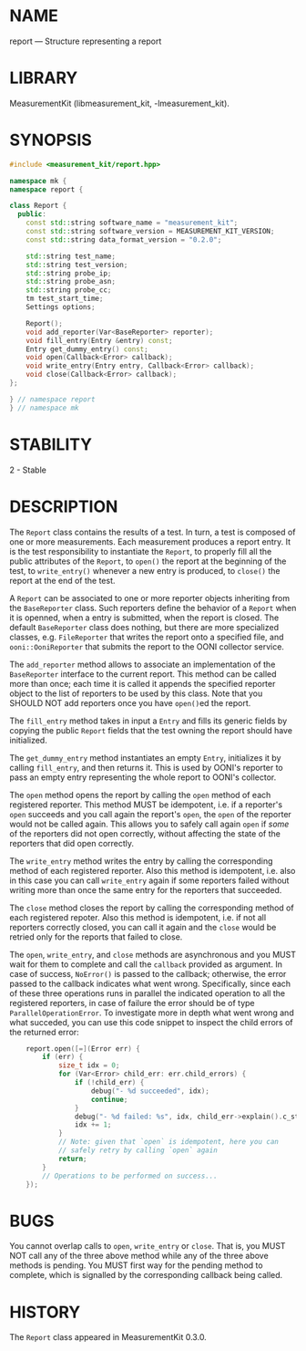 # NAME
report &mdash; Structure representing a report

# LIBRARY
MeasurementKit (libmeasurement_kit, -lmeasurement_kit).

# SYNOPSIS
```C++
#include <measurement_kit/report.hpp>

namespace mk {
namespace report {

class Report {
  public:
    const std::string software_name = "measurement_kit";
    const std::string software_version = MEASUREMENT_KIT_VERSION;
    const std::string data_format_version = "0.2.0";

    std::string test_name;
    std::string test_version;
    std::string probe_ip;
    std::string probe_asn;
    std::string probe_cc;
    tm test_start_time;
    Settings options;

    Report();
    void add_reporter(Var<BaseReporter> reporter);
    void fill_entry(Entry &entry) const;
    Entry get_dummy_entry() const;
    void open(Callback<Error> callback);
    void write_entry(Entry entry, Callback<Error> callback);
    void close(Callback<Error> callback);
};

} // namespace report
} // namespace mk
```

# STABILITY

2 - Stable

# DESCRIPTION

The `Report` class contains the results of a test. In turn, a test is
composed of one or more measurements. Each measurement produces a report
entry. It is the test responsibility to instantiate the `Report`, to
properly fill all the public attributes of the `Report`, to `open()` the
report at the beginning of the test, to `write_entry()` whenever a new
entry is produced, to `close()` the report at the end of the test.

A `Report` can be associated to one or more reporter objects inheriting
from the `BaseReporter` class. Such reporters define the behavior of a
`Report` when it is openned, when a entry is submitted, when the report
is closed. The default `BaseReporter` class does nothing, but there
are more specialized classes, e.g. `FileReporter` that writes the report
onto a specified file, and `ooni::OoniReporter` that submits the report
to the OONI collector service.

The `add_reporter` method allows to associate an implementation of the
`BaseReporter` interface to the current report. This method can be called
more than once; each time it is called it appends the specified reporter
object to the list of reporters to be used by this class. Note that you
SHOULD NOT add reporters once you have `open()`ed the report.

The `fill_entry` method takes in input a `Entry` and fills its generic
fields by copying the public `Report` fields that the test owning the report
should have initialized.

The `get_dummy_entry` method instantiates an empty `Entry`, initializes it
by calling `fill_entry`, and then returns it. This is used by OONI's reporter
to pass an empty entry representing the whole report to OONI's collector.

The `open` method opens the report by calling the `open` method of each
registered reporter. This method MUST be idempotent, i.e. if a reporter's
`open` succeeds and you call again the report's `open`, the `open` of
the reporter would not be called again. This allows you to safely call
again `open` if *some* of the reporters did not open correctly, without
affecting the state of the reporters that did open correctly.

The `write_entry` method writes the entry by calling the corresponding
method of each registered reporter. Also this method is idempotent, i.e.
also in this case you can call `write_entry` again if some reporters
failed without writing more than once the same entry for the reporters
that succeeded.

The `close` method closes the report by calling the corresponding method
of each registered repoter. Also this method is idempotent, i.e. if not
all reporters correctly closed, you can call it again and the `close` would
be retried only for the reports that failed to close.

The `open`, `write_entry`, and `close` methods are asynchronous and you MUST
wait for them to complete and call the `callback` provided as argument. In
case of success, `NoError()` is passed to the callback; otherwise, the error
passed to the callback indicates what went wrong. Specifically, since each
of these three operations runs in parallel the indicated operation to all the
registered reporters, in case of failure the error should be of type
`ParallelOperationError`. To investigate more in depth what went wrong
and what succeded, you can use this code snippet to inspect the child
errors of the returned error:

```C++
    report.open([=](Error err) {
        if (err) {
            size_t idx = 0;
            for (Var<Error> child_err: err.child_errors) {
                if (!child_err) {
                    debug("- %d succeeded", idx);
                    continue;
                }
                debug("- %d failed: %s", idx, child_err->explain().c_str());
                idx += 1;
            }
            // Note: given that `open` is idempotent, here you can
            // safely retry by calling `open` again
            return;
        }
        // Operations to be performed on success...
    });
```

# BUGS

You cannot overlap calls to `open`, `write_entry` or `close`. That is, you
MUST NOT call any of the three above method while any of the three above
methods is pending. You MUST first way for the pending method to complete,
which is signalled by the corresponding callback being called.

# HISTORY

The `Report` class appeared in MeasurementKit 0.3.0.
